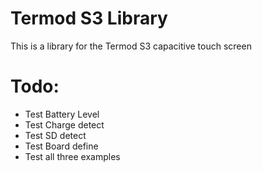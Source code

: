 # Termod S3 Library

This is a library for the Termod S3 capacitive touch screen

# Todo:

- Test Battery Level
- Test Charge detect
- Test SD detect
- Test Board define
- Test all three examples